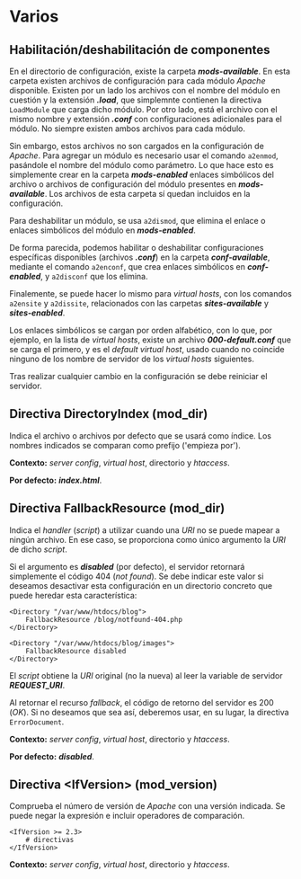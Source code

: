 # Varios

## Habilitación/deshabilitación de componentes

En el directorio de configuración, existe la carpeta ***mods-available***. En esta carpeta existen archivos de configuración para cada módulo *Apache* disponible. Existen por un lado los archivos con el nombre del módulo en cuestión y la extensión ***.load***, que simplemnte contienen la directiva `LoadModule` que carga dicho módulo. Por otro lado, está el archivo con el mismo nombre y extensión ***.conf*** con configuraciones adicionales para el módulo. No siempre existen ambos archivos para cada módulo.

Sin embargo, estos archivos no son cargados en la configuración de *Apache*. Para agregar un módulo es necesario usar el comando `a2enmod`, pasándole el nombre del módulo como parámetro. Lo que hace esto es simplemente crear en la carpeta ***mods-enabled*** enlaces simbólicos del archivo o archivos de configuración del módulo presentes en ***mods-available***. Los archivos de esta carpeta sí quedan incluidos en la configuración.

Para deshabilitar un módulo, se usa `a2dismod`, que elimina el enlace o enlaces simbólicos del módulo en ***mods-enabled***.

De forma parecida, podemos habilitar o deshabilitar configuraciones específicas disponibles (archivos ***.conf***) en la carpeta ***conf-available***, mediante el comando `a2enconf`, que crea enlaces simbólicos en ***conf-enabled***, y `a2disconf` que los elimina.

Finalemente, se puede hacer lo mismo para *virtual hosts*, con los comandos `a2ensite` y `a2dissite`, relacionados con las carpetas ***sites-available*** y ***sites-enabled***.

Los enlaces simbólicos se cargan por orden alfabético, con lo que, por ejemplo, en la lista de *virtual hosts*, existe un archivo ***000-default.conf*** que se carga el primero, y es el *default virtual host*, usado cuando no coincide ninguno de los nombre de servidor de los *virtual hosts* siguientes.

Tras realizar cualquier cambio en la configuración se debe reiniciar el servidor.

## Directiva DirectoryIndex (mod_dir)

Indica el archivo o archivos por defecto que se usará como índice. Los nombres indicados se comparan como prefijo ('empieza por').

**Contexto:** *server config*, *virtual host*, directorio y *htaccess*.

**Por defecto:** ***index.html***.

## Directiva FallbackResource (mod_dir)

Indica el *handler* (*script*) a utilizar cuando una *URI* no se puede mapear a ningún archivo. En ese caso, se proporciona como único argumento la *URI* de dicho *script*.

Si el argumento es ***disabled*** (por defecto), el servidor retornará simplemente el código 404 (*not found*). Se debe indicar este valor si deseamos desactivar esta configuración en un directorio concreto que puede heredar esta característica:

```
<Directory "/var/www/htdocs/blog">
    FallbackResource /blog/notfound-404.php
</Directory>

<Directory "/var/www/htdocs/blog/images">
    FallbackResource disabled
</Directory>
```

El *script* obtiene la *URI* original (no la nueva) al leer la variable de servidor ***REQUEST_URI***.

Al retornar el recurso *fallback*, el código de retorno del servidor es 200 (*OK*). Si no deseamos que sea así, deberemos usar, en su lugar, la directiva `ErrorDocument`.

**Contexto:** *server config*, *virtual host*, directorio y *htaccess*.

**Por defecto:** ***disabled***.

## Directiva \<IfVersion> (mod_version)

Comprueba el número de versión de *Apache* con una versión indicada. Se puede negar la expresión e incluir operadores de comparación.

```
<IfVersion >= 2.3>
    # directivas
</IfVersion>
```

**Contexto:** *server config*, *virtual host*, directorio y *htaccess*.
